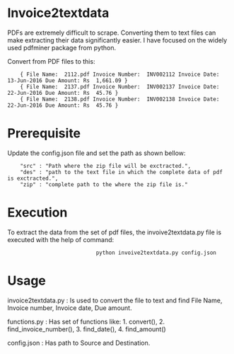 # Invoice2textdata
PDFs are extremely difficult to scrape. Converting them to text files can make extracting their data significantly easier. I have focused on the widely used pdfminer package from python. 

Convert from PDF files to this:

        { File Name:  2112.pdf Invoice Number:  INV002112 Invoice Date:  13-Jun-2016 Due Amount: Rs  1,661.09 }
        { File Name:  2137.pdf Invoice Number:  INV002137 Invoice Date:  22-Jun-2016 Due Amount: Rs  45.76 }
        { File Name:  2138.pdf Invoice Number:  INV002138 Invoice Date:  22-Jun-2016 Due Amount: Rs  45.76 }

# Prerequisite
Update the config.json file and set the path as shown bellow:
        
        "src" : "Path where the zip file will be exctracted.",
        "des" : "path to the text file in which the complete data of pdf is exctracted.",
        "zip" : "complete path to the where the zip file is."

# Execution     
To extract the data from the set of pdf files, the invoive2textdata.py file is executed with the help of command: 

                                python invoive2textdata.py config.json  

# Usage
invoice2textdata.py : Is used to convert the file to text and find File Name, Invoice number, Invoice 
                      date, Due amount.
                      
functions.py        : Has set of functions like:
                        1. convert(), 
                        2. find_invoice_number(), 
                        3. find_date(),
                        4. find_amount()
                        
config.json         : Has path to Source and Destination.

 
